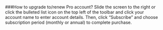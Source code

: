 ###How to upgrade to/renew Pro account?
Slide the screen to the right or click the bulleted list icon on the top left of the toolbar and click your account name to enter account details. Then, click “Subscribe” and choose subscription period (monthly or annual) to complete purchase.
